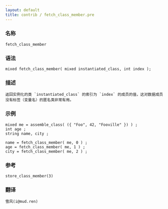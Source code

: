 ```yaml
---
layout: default
title: contrib / fetch_class_member.pre
---
```


### 名称

    fetch_class_member

### 语法

    mixed fetch_class_member( mixed instantiated_class, int index );

### 描述

    返回实例化的类 `instantiated_class` 的索引为 `index` 的成员的值，这对数据成员没有标签（变量名）的匿名类非常有用。

### 示例

    mixed me = assemble_class( ({ "Foo", 42, "Fooville" }) ) ;
    int age ;
    string name, city ;

    name = fetch_class_member( me, 0 ) ;
    age = fetch_class_member( me, 1 ) ;
    city = fetch_class_member( me, 2 ) ;

### 参考

    store_class_member(3)

### 翻译

    雪风(i@mud.ren)
